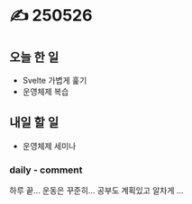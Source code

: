 # ✍️ 250526

## 오늘 한 일

* Svelte 가볍게 훑기
* 운영체제 복습



## 내일 할 일

* 운영체제 세미나



### daily - comment

하루 끝... 운동은 꾸준히... 공부도 계획있고 알차게 ...

